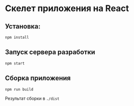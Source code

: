 # Скелет приложения на React

## Установка:
`npm install`

## Запуск сервера разработки

`npm start`

## Сборка приложения
`npm run build`

Результат сборки в `./dist`
